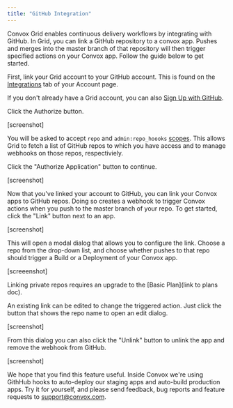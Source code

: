 ```yaml
---
title: "GitHub Integration"
---
```


Convox Grid enables continuous delivery workflows by integrating with GitHub. In Grid, you can link a GitHub repository to a convox app. Pushes and merges into the master branch of that repository will then trigger specified actions on your Convox app. Follow the guide below to get started.

First, link your Grid account to your GitHub account. This is found on the [Integrations](https://grid.convox.com/grid/user/integrations) tab of your Account page.

<callout>If you don't already have a Grid account, you can also [Sign Up with GitHub](https://grid.convox.com/grid/signup).</callout>

Click the Authorize button.

[screenshot]

You will be asked to accept `repo` and `admin:repo_hoooks` [scopes](https://developer.github.com/v3/oauth/#scopes). This allows Grid to fetch a list of GitHub repos to which you have access and to manage webhooks on those repos, respectiviely.

Click the "Authorize Application" button to continue.

[screenshot]

Now that you've linked your account to GitHub, you can link your Convox apps to GitHub repos. Doing so creates a webhook to trigger Convox actions when you push to the master branch of your repo. To get started, click the "Link" button next to an app.

[screenshot]

This will open a modal dialog that allows you to configure the link. Choose a repo from the drop-down list, and choose whether pushes to that repo should trigger a Build or a Deployment of your Convox app.

[screeenshot]

<callout>Linking private repos requires an upgrade to the [Basic Plan](link to plans doc).</callout>

An existing link can be edited to change the triggered action. Just click the button that shows the repo name to open an edit dialog.

[screenshot]

From this dialog you can also click the "Unlink" button to unlink the app and remove the webhook from GitHub.

[screenshot]

We hope that you find this feature useful. Inside Convox we're using GithHub hooks to auto-deploy our staging apps and auto-build production apps. Try it for yourself, and please send feedback, bug reports and feature requests to support@convox.com.
